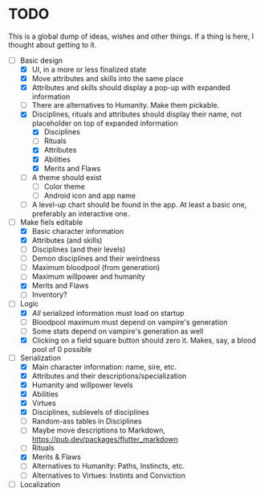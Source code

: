 # TODO

This is a global dump of ideas, wishes and other things. If a thing is here, I thought about getting to it. 


 - [ ] Basic design
   - [x] UI, in a more or less finalized state
   - [x] Move attributes and skills into the same place
   - [x] Attributes and skills should display a pop-up with expanded information
   - [ ] There are alternatives to Humanity. Make them pickable.
   - [x] Disciplines, rituals and attributes should display their name, not placeholder on top of expanded information
     - [x] Disciplines
     - [ ] Rituals
     - [x] Attributes
     - [x] Abilities
     - [x] Merits and Flaws
   - [ ] A theme should exist
     - [ ] Color theme
     - [ ] Android icon and app name
   - [ ] A level-up chart should be found in the app. At least a basic one, preferably an interactive one.
 - [ ] Make fiels editable
   - [x] Basic character information
   - [x] Attributes (and skills)
   - [ ] Disciplines (and their levels)
   - [ ] Demon disciplines and their weirdness
   - [ ] Maximum bloodpool (from generation)
   - [ ] Maximum willpower and humanity
   - [x] Merits and Flaws
   - [ ] Inventory?
 - [ ] Logic
   - [x] *All* serialized information must load on startup
   - [ ] Bloodpool maximum must depend on vampire's generation
   - [ ] Some stats depend on vampire's generation as well
   - [x] Clicking on a field square button should zero it. Makes, say, a blood pool of 0 possible
 - [ ] Serialization
   - [x] Main character information: name, sire, etc.
   - [x] Attributes and their descriptions/specialization
   - [x] Humanity and willpower levels
   - [x] Abilities
   - [x] Virtues
   - [x] Disciplines, sublevels of disciplines
   - [ ] Random-ass tables in Disciplines
   - [ ] Maybe move descriptions to Markdown, https://pub.dev/packages/flutter_markdown
   - [ ] Rituals
   - [x] Merits & Flaws
   - [ ] Alternatives to Humanity: Paths, Instincts, etc. 
   - [ ] Alternatives to Virtues: Instints and Conviction
 - [ ] Localization